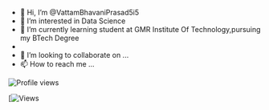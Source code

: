 - 👋 Hi, I’m @VattamBhavaniPrasad5i5
- 👀 I’m interested in Data Science
- 🌱 I’m currently learning student at GMR Institute Of Technology,pursuing my BTech Degree
- 
- 💞️ I’m looking to collaborate on ...
- 📫 How to reach me ...

<!---
VattamBhavaniPrasad5i5/VattamBhavaniPrasad5i5 is a ✨ special ✨ repository because its `README.md` (this file) appears on your GitHub profile.
You can click the Preview link to take a look at your changes.
--->
![Profile views](https://gpvc.arturio.dev/VattamBhavaniPrasad5i5VattamBhavaniPrasad5i5)


[![Views](https://github-readme-stats.vercel.app/api?username=VattamBhavaniPrasad5i5a&show_icons=true)
